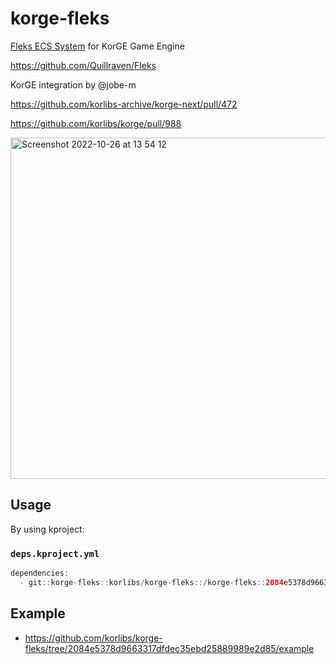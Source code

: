 # korge-fleks

[Fleks ECS System](https://github.com/Quillraven/Fleks) for KorGE Game Engine

<https://github.com/Quillraven/Fleks>

KorGE integration by @jobe-m

https://github.com/korlibs-archive/korge-next/pull/472

https://github.com/korlibs/korge/pull/988

<img width="546" alt="Screenshot 2022-10-26 at 13 54 12" src="https://user-images.githubusercontent.com/570848/198019508-dafdb3a5-02af-49f7-92ec-9f76533c2524.png">

## Usage


By using kproject:

### `deps.kproject.yml`

```kotlin
dependencies:
  - git::korge-fleks::korlibs/korge-fleks::/korge-fleks::2084e5378d9663317dfdec35ebd25889989e2d85
```

## Example

* <https://github.com/korlibs/korge-fleks/tree/2084e5378d9663317dfdec35ebd25889989e2d85/example>
